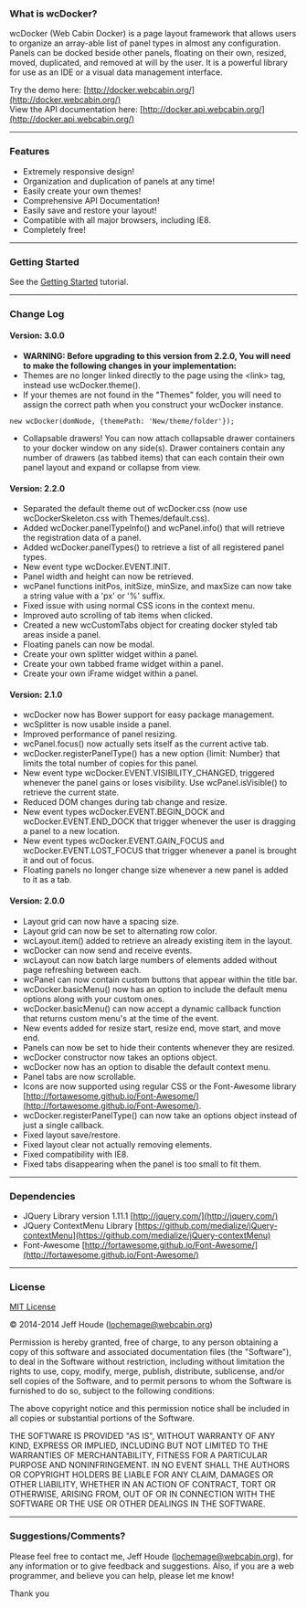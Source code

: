 ### What is wcDocker? ###

wcDocker (Web Cabin Docker) is a page layout framework that allows users to organize an array-able list of panel types in almost any configuration. Panels can be docked beside other panels, floating on their own, resized, moved, duplicated, and removed at will by the user. It is a powerful library for use as an IDE or a visual data management interface.

Try the demo here:  [http://docker.webcabin.org/](http://docker.webcabin.org/)  
View the API documentation here: [http://docker.api.webcabin.org/](http://docker.api.webcabin.org/)

****
### Features ###
* Extremely responsive design!
* Organization and duplication of panels at any time!
* Easily create your own themes!
* Comprehensive API Documentation!
* Easily save and restore your layout!
* Compatible with all major browsers, including IE8.
* Completely free!

****
### Getting Started ###
See the [Getting Started](http://docker.api.webcabin.org/tutorial-1.0-getting-started.html) tutorial.

****
### Change Log ###
#### Version: 3.0.0 ####
- **WARNING: Before upgrading to this version from 2.2.0, You will need to make the following changes in your implementation:**
 - Themes are no longer linked directly to the page using the &lt;link&gt; tag, instead use wcDocker.theme().
 - If your themes are not found in the "Themes" folder, you will need to assign the correct path when you construct your wcDocker instance.
 ```
 new wcDocker(domNode, {themePath: 'New/theme/folder'});
 ```
- Collapsable drawers! You can now attach collapsable drawer containers to your docker window on any side(s). Drawer containers contain any number of drawers (as tabbed items) that can each contain their own panel layout and expand or collapse from view.

#### Version: 2.2.0 ####
- Separated the default theme out of wcDocker.css (now use wcDockerSkeleton.css with Themes/default.css).
- Added wcDocker.panelTypeInfo() and wcPanel.info() that will retrieve the registration data of a panel.
- Added wcDocker.panelTypes() to retrieve a list of all registered panel types.
- New event type wcDocker.EVENT.INIT.
- Panel width and height can now be retrieved.
- wcPanel functions initPos, initSize, minSize, and maxSize can now take a string value with a 'px' or '%' suffix.
- Fixed issue with using normal CSS icons in the context menu.
- Improved auto scrolling of tab items when clicked.
- Created a new wcCustomTabs object for creating docker styled tab areas inside a panel.
- Floating panels can now be modal.
- Create your own splitter widget within a panel.
- Create your own tabbed frame widget within a panel.
- Create your own iFrame widget within a panel.

#### Version: 2.1.0 ####
- wcDocker now has Bower support for easy package management.
- wcSplitter is now usable inside a panel.
- Improved performance of panel resizing.
- wcPanel.focus() now actually sets itself as the current active tab.
- wcDocker.registerPanelType() has a new option {limit: Number} that limits the total number of copies for this panel.
- New event type wcDocker.EVENT.VISIBILITY_CHANGED, triggered whenever the panel gains or loses visibility.  Use wcPanel.isVisible() to retrieve the current state.
- Reduced DOM changes during tab change and resize.
- New event types wcDocker.EVENT.BEGIN_DOCK and wcDocker.EVENT.END_DOCK that trigger whenever the user is dragging a panel to a new location.
- New event types wcDocker.EVENT.GAIN_FOCUS and wcDocker.EVENT.LOST_FOCUS that trigger whenever a panel is brought it and out of focus.
- Floating panels no longer change size whenever a new panel is added to it as a tab.

#### Version: 2.0.0 ####
- Layout grid can now have a spacing size.
- Layout grid can now be set to alternating row color.
- wcLayout.item() added to retrieve an already existing item in the layout.
- wcDocker can now send and receive events.
- wcLayout can now batch large numbers of elements added without page refreshing between each.
- wcPanel can now contain custom buttons that appear within the title bar.
- wcDocker.basicMenu() now has an option to include the default menu options along with your custom ones.
- wcDocker.basicMenu() can now accept a dynamic callback function that returns custom menu's at the time of the event.
- New events added for resize start, resize end, move start, and move end.
- Panels can now be set to hide their contents whenever they are resized.
- wcDocker constructor now takes an options object.
- wcDocker now has an option to disable the default context menu.
- Panel tabs are now scrollable.
- Icons are now supported using regular CSS or the Font-Awesome library [http://fortawesome.github.io/Font-Awesome/](http://fortawesome.github.io/Font-Awesome/).
- wcDocker.registerPanelType() can now take an options object instead of just a single callback.
- Fixed layout save/restore.
- Fixed layout clear not actually removing elements.
- Fixed compatibility with IE8.
- Fixed tabs disappearing when the panel is too small to fit them.

****
### Dependencies ###

* JQuery Library version 1.11.1 [http://jquery.com/](http://jquery.com/)
* JQuery ContextMenu Library [https://github.com/medialize/jQuery-contextMenu](https://github.com/medialize/jQuery-contextMenu)
* Font-Awesome [http://fortawesome.github.io/Font-Awesome/](http://fortawesome.github.io/Font-Awesome/)

****
### License ###

[MIT License](http://www.opensource.org/licenses/mit-license.php)

&copy; 2014-2014 Jeff Houde ([lochemage@webcabin.org](mailto:lochemage@webcabin.org))

Permission is hereby granted, free of charge, to any person obtaining a copy of this software and associated documentation files (the "Software"), to deal in the Software without restriction, including without limitation the rights to use, copy, modify, merge, publish, distribute, sublicense, and/or sell copies of the Software, and to permit persons to whom the Software is furnished to do so, subject to the following conditions:

The above copyright notice and this permission notice shall be included in all copies or substantial portions of the Software.

THE SOFTWARE IS PROVIDED "AS IS", WITHOUT WARRANTY OF ANY KIND, EXPRESS OR IMPLIED, INCLUDING BUT NOT LIMITED TO THE WARRANTIES OF MERCHANTABILITY, FITNESS FOR A PARTICULAR PURPOSE AND NONINFRINGEMENT. IN NO EVENT SHALL THE AUTHORS OR COPYRIGHT HOLDERS BE LIABLE FOR ANY CLAIM, DAMAGES OR OTHER LIABILITY, WHETHER IN AN ACTION OF CONTRACT, TORT OR OTHERWISE, ARISING FROM, OUT OF OR IN CONNECTION WITH THE SOFTWARE OR THE USE OR OTHER DEALINGS IN THE SOFTWARE.

****
### Suggestions/Comments? ###
Please feel free to contact me, Jeff Houde ([lochemage@webcabin.org](mailto:lochemage@webcabin.org)), for any information or to give feedback and suggestions.  Also, if you are a web programmer, and believe you can help, please let me know!

Thank you
